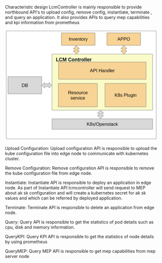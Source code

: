 ﻿Characteristic design
LcmController is mainly responsible to provide northbound API's to upload config, remove config, instantiate, terminate
, and query an application. It also provides APIs to query mep capabilities and kpi information from prometheus


![](/uploads/images/2020/0924/mecm-applcm-diagram.png "mecm-applcm-diagram.png")
 

Upload Configuration:
 Upload configuration API is responsible to upload the kube configuration file into edge node to communicate with
 kubernetes cluster.
 
Remove Configuration:
 Remove configuration API is responsible to remove the kube configuration file from edge node.
 
Instantiate:
 Instantiate API is responsible to deploy an application in edge node. As part of Instantiate API lcmcontroller
 will send request to MEP about ak sk configuration and will create a kubernetes secret for ak sk values and which 
 can be referred by deployed application.
 
Terminate:
 Terminate API is responsible to delete an application from edge node.

Query:
 Query API is responsible to get the statistics of pod details such as cpu, disk and memory information.

QueryKPI:
 Query KPI API is responsible to get the statistics of node details by using prometheus
 
QueryMEP:
 Query MEP API is responsible to get mep capabilities from mep server node
